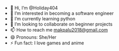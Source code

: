 - 👋 Hi, I’m @Holiday404
- 👀 I’m interested in becoming a software engineer
- 🌱 I’m currently learning python
- 💞️ I’m looking to collaborate on beginner projects
- 📫 How to reach me makpalu2018@gmail.com
- 😄 Pronouns: She/Her
- ⚡ Fun fact: I love games and anime

<!---
Holiday404/Holiday404 is a ✨ special ✨ repository because its `README.md` (this file) appears on your GitHub profile.
You can click the Preview link to take a look at your changes.
--->
